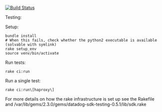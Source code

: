 [![Build Status](https://travis-ci.org/StackVista/sts-agent-integrations-core.svg?branch=master)](https://travis-ci.org/StackVista/sts-agent-integrations-core)

Testing:

Setup:

    bundle install
    # When this fails, check whether the python2 executable is available (solvable with symlink)
    rake setup_env
    source venv/bin/activate

Run tests:

    rake ci:run

Run a single test:

    rake ci:run\[haproxy\]

For more details on how the rake infrastructure is set up see the Rakefile and /var/lib/gems/2.3.0/gems/datadog-sdk-testing-0.5.1/lib/sdk.rake
